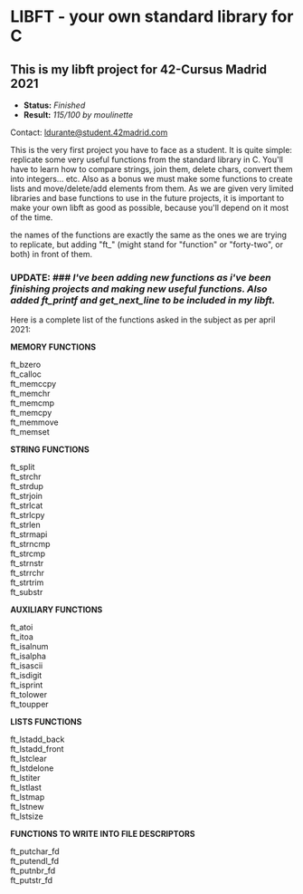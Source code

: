 # LIBFT - your own standard library for C #

## This is my libft project for 42-Cursus Madrid 2021 ##

- **Status:** *Finished*
- **Result:** *115/100 by moulinette*

Contact: ldurante@student.42madrid.com

This is the very first project you have to face as a student. It is quite simple: replicate some very useful functions from the standard library in C.
You'll have to learn how to compare strings, join them, delete chars, convert them into integers... etc. Also as a bonus we must make some functions to create lists and move/delete/add elements from them.
As we are given very limited libraries and base functions to use in the future projects, it is important to make your own libft as good as possible, because you'll depend on it most of the time.

the names of the functions are exactly the same as the ones we are trying to replicate, but adding "ft_" (might stand for "function" or "forty-two", or both) in front of them.

### UPDATE: ### *I've been adding new functions as i've been finishing projects and making new useful functions. Also added ft_printf and get_next_line to be included in my libft.*


Here is a complete list of the functions asked in the subject as per april 2021:

**MEMORY FUNCTIONS**

ft_bzero \
ft_calloc \
ft_memccpy \
ft_memchr \
ft_memcmp \
ft_memcpy \
ft_memmove \
ft_memset

**STRING FUNCTIONS**

ft_split \
ft_strchr \
ft_strdup \
ft_strjoin \
ft_strlcat \
ft_strlcpy \
ft_strlen \
ft_strmapi \
ft_strncmp \
ft_strcmp \
ft_strnstr \
ft_strrchr \
ft_strtrim \
ft_substr

**AUXILIARY FUNCTIONS**

ft_atoi \
ft_itoa \
ft_isalnum \
ft_isalpha \
ft_isascii \
ft_isdigit \
ft_isprint \
ft_tolower \
ft_toupper

**LISTS FUNCTIONS**

ft_lstadd_back \
ft_lstadd_front \
ft_lstclear \
ft_lstdelone \
ft_lstiter \
ft_lstlast \
ft_lstmap \
ft_lstnew \
ft_lstsize

**FUNCTIONS TO WRITE INTO FILE DESCRIPTORS**

ft_putchar_fd \
ft_putendl_fd \
ft_putnbr_fd \
ft_putstr_fd
